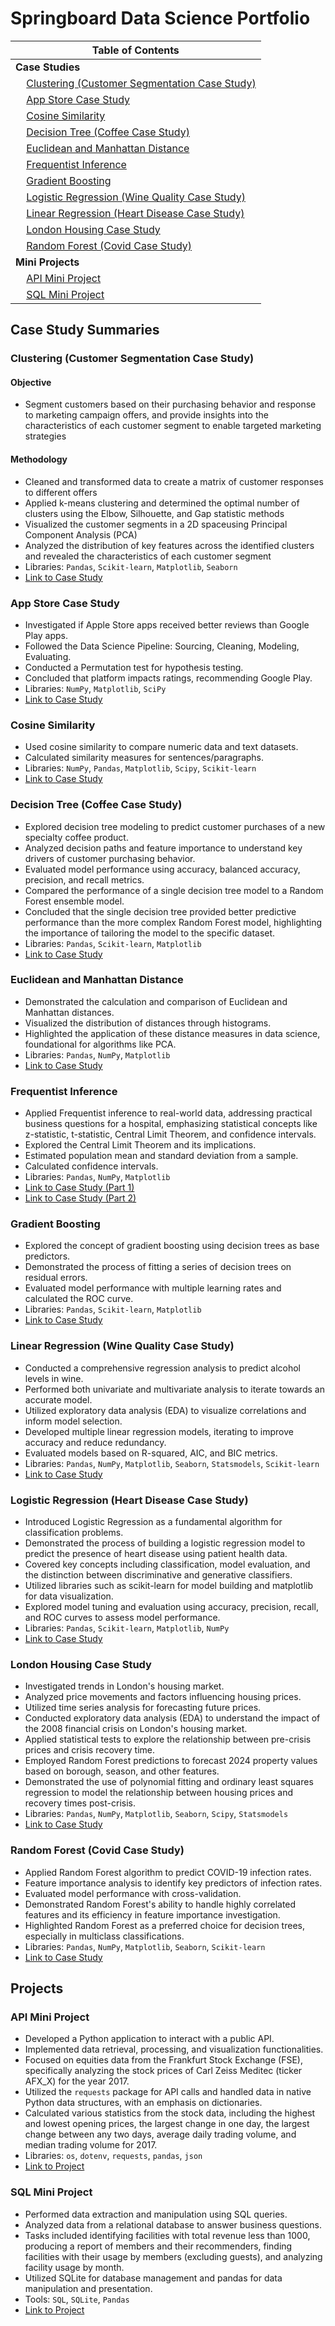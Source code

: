 # Springboard Data Science Portfolio

| **Table of Contents** |
| --- |
| **Case Studies** |
| &nbsp;&nbsp;&nbsp;&nbsp;[Clustering (Customer Segmentation Case Study)](#clustering-customer-segmentation-case-study) |
| &nbsp;&nbsp;&nbsp;&nbsp;[App Store Case Study](#app-store-case-study) |
| &nbsp;&nbsp;&nbsp;&nbsp;[Cosine Similarity](#cosine-similarity) |
| &nbsp;&nbsp;&nbsp;&nbsp;[Decision Tree (Coffee Case Study)](#decision-tree-coffee-case-study) |
| &nbsp;&nbsp;&nbsp;&nbsp;[Euclidean and Manhattan Distance](#euclidean-and-manhattan-distance) |
| &nbsp;&nbsp;&nbsp;&nbsp;[Frequentist Inference](#frequentist-inference) |
| &nbsp;&nbsp;&nbsp;&nbsp;[Gradient Boosting](#gradient-boosting) |
| &nbsp;&nbsp;&nbsp;&nbsp;[Logistic Regression (Wine Quality Case Study)](#logistic-regression-wine-quality-case-study) |
| &nbsp;&nbsp;&nbsp;&nbsp;[Linear Regression (Heart Disease Case Study)](#linear-regression-heart-disease-case-study) |
| &nbsp;&nbsp;&nbsp;&nbsp;[London Housing Case Study](#london-housing-case-study) |
| &nbsp;&nbsp;&nbsp;&nbsp;[Random Forest (Covid Case Study)](#random-forest-covid-case-study) |
| **Mini Projects** |
| &nbsp;&nbsp;&nbsp;&nbsp;[API Mini Project](#api-mini-project) |
| &nbsp;&nbsp;&nbsp;&nbsp;[SQL Mini Project](#sql-mini-project) |

## Case Study Summaries

### Clustering (Customer Segmentation Case Study)

#### Objective

- Segment customers based on their purchasing behavior and response to marketing campaign offers, and provide insights into the characteristics of each customer segment to enable targeted marketing strategies

#### Methodology

- Cleaned and transformed data to create a matrix of customer responses to different offers
- Applied k-means clustering and determined the optimal number of clusters using the Elbow, Silhouette, and Gap statistic methods
- Visualized the customer segments in a 2D spaceusing Principal Component Analysis (PCA)
- Analyzed the distribution of key features across the identified clusters and revealed the characteristics of each customer segment
- Libraries: `Pandas`, `Scikit-learn`, `Matplotlib`, `Seaborn`
- [Link to Case Study](https://github.com/dennisvdang/Springboard-Portfolio/blob/main/Case%20Studies/Clustering%20(Wine%20Customers%20Case%20Study)/Clustering%20Case%20Study%20-%20Customer%20Segmentation%20with%20K-Means%20-%20Tier%203.ipynb)

### App Store Case Study
- Investigated if Apple Store apps received better reviews than Google Play apps.
- Followed the Data Science Pipeline: Sourcing, Cleaning, Modeling, Evaluating.
- Conducted a Permutation test for hypothesis testing.
- Concluded that platform impacts ratings, recommending Google Play.
- Libraries: `NumPy`, `Matplotlib`, `SciPy`
- [Link to Case Study](https://github.com/dennisvdang/Springboard-Portfolio/blob/main/Case%20Studies/App%20Store%20Case%20Study/Springboard%20Apps%20project%20-%20Tier%203%20-%20Complete.ipynb)

### Cosine Similarity
- Used cosine similarity to compare numeric data and text datasets.
- Calculated similarity measures for sentences/paragraphs.
- Libraries: `NumPy`, `Pandas`, `Matplotlib`, `Scipy`, `Scikit-learn`
- [Link to Case Study](https://github.com/dennisvdang/Springboard-Portfolio/blob/main/Case%20Studies/Cosine%20Similarity/Cosine_Similarity_Case_Study.ipynb)

### Decision Tree (Coffee Case Study)
- Explored decision tree modeling to predict customer purchases of a new specialty coffee product.
- Analyzed decision paths and feature importance to understand key drivers of customer purchasing behavior.
- Evaluated model performance using accuracy, balanced accuracy, precision, and recall metrics.
- Compared the performance of a single decision tree model to a Random Forest ensemble model.
- Concluded that the single decision tree provided better predictive performance than the more complex Random Forest model, highlighting the importance of tailoring the model to the specific dataset.
- Libraries: `Pandas`, `Scikit-learn`, `Matplotlib`
- [Link to Case Study](https://github.com/dennisvdang/Springboard-Portfolio/blob/main/Case%20Studies/Decision%20Tree%20(Coffee%20Case%20Study)/Springboard%20Decision%20Tree%20Specialty%20Coffee%20Case%20Study%20-%20Tier%203.ipynb)

### Euclidean and Manhattan Distance
- Demonstrated the calculation and comparison of Euclidean and Manhattan distances.
- Visualized the distribution of distances through histograms.
- Highlighted the application of these distance measures in data science, foundational for algorithms like PCA.
- Libraries: `Pandas`, `NumPy`, `Matplotlib`
- [Link to Case Study](https://github.com/dennisvdang/Springboard-Portfolio/blob/main/Case%20Studies/Euclidean%20and%20Manhattan%20Distance/Euclidean_and_Manhattan_Distances_Case_Study.ipynb)

### Frequentist Inference
- Applied Frequentist inference to real-world data, addressing practical business questions for a hospital, emphasizing statistical concepts like z-statistic, t-statistic, Central Limit Theorem, and confidence intervals.
- Explored the Central Limit Theorem and its implications.
- Estimated population mean and standard deviation from a sample.
- Calculated confidence intervals.
- Libraries: `Pandas`, `NumPy`, `Matplotlib`
- [Link to Case Study (Part 1)](https://github.com/dennisvdang/Springboard-Portfolio/blob/main/Case%20Studies/Frequentist%20Inference/Frequentist%20Inference%20Case%20Study%20-%20Part%20A%20(3).ipynb)
- [Link to Case Study (Part 2)](https://github.com/dennisvdang/Springboard-Portfolio/blob/main/Case%20Studies/Frequentist%20Inference/Frequentist%20Inference%20Case%20Study%20-%20Part%20B%20(2).ipynb)

### Gradient Boosting
- Explored the concept of gradient boosting using decision trees as base predictors.
- Demonstrated the process of fitting a series of decision trees on residual errors.
- Evaluated model performance with multiple learning rates and calculated the ROC curve.
- Libraries: `Pandas`, `Scikit-learn`, `Matplotlib`
- [Link to Case Study](https://github.com/dennisvdang/Springboard-Portfolio/blob/main/Case%20Studies/Gradient%20Boosting/Gradient%20Boosting%20Case%20Study.ipynb)

### Linear Regression (Wine Quality Case Study)
- Conducted a comprehensive regression analysis to predict alcohol levels in wine.
- Performed both univariate and multivariate analysis to iterate towards an accurate model.
- Utilized exploratory data analysis (EDA) to visualize correlations and inform model selection.
- Developed multiple linear regression models, iterating to improve accuracy and reduce redundancy.
- Evaluated models based on R-squared, AIC, and BIC metrics.
- Libraries: `Pandas`, `NumPy`, `Matplotlib`, `Seaborn`, `Statsmodels`, `Scikit-learn`
- [Link to Case Study](https://github.com/dennisvdang/Springboard-Portfolio/blob/main/Case%20Studies/Linear%20Regression%20(Wine%20Quality%20Case%20Study)/Springboard%20Regression%20Case%20Study%20-%20the%20Red%20Wine%20Dataset%20-%20Tier%203.ipynb)

### Logistic Regression (Heart Disease Case Study)
- Introduced Logistic Regression as a fundamental algorithm for classification problems.
- Demonstrated the process of building a logistic regression model to predict the presence of heart disease using patient health data.
- Covered key concepts including classification, model evaluation, and the distinction between discriminative and generative classifiers.
- Utilized libraries such as scikit-learn for model building and matplotlib for data visualization.
- Explored model tuning and evaluation using accuracy, precision, recall, and ROC curves to assess model performance.
- Libraries: `Pandas`, `Scikit-learn`, `Matplotlib`, `NumPy`
- [Link to Case Study](https://github.com/dennisvdang/Springboard-Portfolio/blob/main/Case%20Studies/Logistic%20Regression%20(Heart%20Disease%20Case%20Study)/Logistic%20Regression%20Advanced%20Case%20Study.ipynb)

### London Housing Case Study
- Investigated trends in London's housing market.
- Analyzed price movements and factors influencing housing prices.
- Utilized time series analysis for forecasting future prices.
- Conducted exploratory data analysis (EDA) to understand the impact of the 2008 financial crisis on London's housing market.
- Applied statistical tests to explore the relationship between pre-crisis prices and crisis recovery time.
- Employed Random Forest predictions to forecast 2024 property values based on borough, season, and other features.
- Demonstrated the use of polynomial fitting and ordinary least squares regression to model the relationship between housing prices and recovery times post-crisis.
- Libraries: `Pandas`, `NumPy`, `Matplotlib`, `Seaborn`, `Scipy`, `Statsmodels`
- [Link to Case Study](https://github.com/dennisvdang/Springboard-Portfolio/blob/main/Case%20Studies/London%20Housing%20Case%20Study/Unit%204%20Challenge%20-%20Tier%203.ipynb)

### Random Forest (Covid Case Study)
- Applied Random Forest algorithm to predict COVID-19 infection rates.
- Feature importance analysis to identify key predictors of infection rates.
- Evaluated model performance with cross-validation.
- Demonstrated Random Forest's ability to handle highly correlated features and its efficiency in feature importance investigation.
- Highlighted Random Forest as a preferred choice for decision trees, especially in multiclass classifications.
- Libraries: `Pandas`, `NumPy`, `Matplotlib`, `Seaborn`, `Scikit-learn`
- [Link to Case Study](https://github.com/dennisvdang/Springboard-Portfolio/blob/main/Case%20Studies/Random%20Forest%20(Covid%20Case%20Study)/RandomForest_casestudy_covid19.ipynb)

## Projects

### API Mini Project
- Developed a Python application to interact with a public API.
- Implemented data retrieval, processing, and visualization functionalities.
- Focused on equities data from the Frankfurt Stock Exchange (FSE), specifically analyzing the stock prices of Carl Zeiss Meditec (ticker AFX_X) for the year 2017.
- Utilized the `requests` package for API calls and handled data in native Python data structures, with an emphasis on dictionaries.
- Calculated various statistics from the stock data, including the highest and lowest opening prices, the largest change in one day, the largest change between any two days, average daily trading volume, and median trading volume for 2017.
- Libraries: `os`, `dotenv`, `requests`, `pandas`, `json`
- [Link to Project](https://github.com/dennisvdang/Springboard-Portfolio/blob/main/Projects/API%20Mini%20Project/api_data_wrangling_mini_project.ipynb)

### SQL Mini Project
- Performed data extraction and manipulation using SQL queries.
- Analyzed data from a relational database to answer business questions.
- Tasks included identifying facilities with total revenue less than 1000, producing a report of members and their recommenders, finding facilities with their usage by members (excluding guests), and analyzing facility usage by month.
- Utilized SQLite for database management and pandas for data manipulation and presentation.
- Tools: `SQL`, `SQLite`, `Pandas`
- [Link to Project](https://github.com/dennisvdang/Springboard-Portfolio/blob/main/Projects/SQL%20Mini%20Project/SQLite%20notebook.ipynb)
